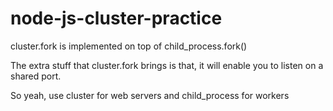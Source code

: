 # node-js-cluster-practice

cluster.fork is implemented on top of child_process.fork()

The extra stuff that cluster.fork brings is that, it will enable you to listen on a shared port.

So yeah, use cluster for web servers and child_process for workers